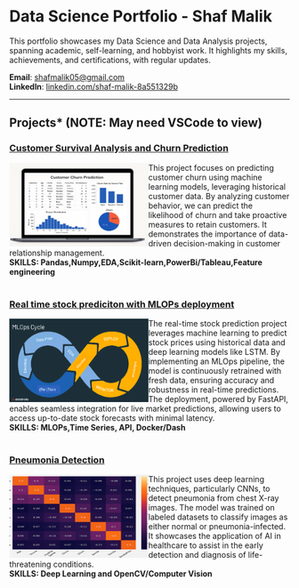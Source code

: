 # Data Science Portfolio - Shaf Malik

This portfolio showcases my Data Science and Data Analysis projects, spanning academic, self-learning, and hobbyist work. It highlights my skills, achievements, and certifications, with regular updates.

**Email**: [shafmalik05@gmail.com](mailto:shafmalik05@gmail.com)  
**LinkedIn**: [linkedin.com/shaf-malik-8a551329b](https://www.linkedin.com/in/shaf-malik-8a551329b/)

---

## Projects* (NOTE: May need VSCode to view)

### [Customer Survival Analysis and Churn Prediction](https://github.com/shafmalik/shaf.malik05/blob/main/Files/Tensor.ipynb)
<img align="left" width="250" height="150" src="Churn.png" alt="Churn Prediction Project">
This project focuses on predicting customer churn using machine learning models, leveraging historical customer data. By analyzing customer behavior, we can predict the likelihood of churn and take proactive measures to retain customers. It demonstrates the importance of data-driven decision-making in customer relationship management. 

<div style="clear: both;"></div> <!-- Clear the float -->
<div><strong>SKILLS: Pandas,Numpy,EDA,Scikit-learn,PowerBi/Tableau,Feature engineering </strong></div>
<br clear="left"/>

### [Real time stock prediciton with MLOPs deployment](Files/Tensor.ipynb)
<img align="left" width="250" height="150" src="mlops-cycle.png" alt="Instacart Project">
The real-time stock prediction project leverages machine learning to predict stock prices using historical data and deep learning models like LSTM. By implementing an MLOps pipeline, the model is continuously retrained with fresh data, ensuring accuracy and robustness in real-time predictions. The deployment, powered by FastAPI, enables seamless integration for live market predictions, allowing users to access up-to-date stock forecasts with minimal latency.

<div style="clear: both;"></div> <!-- Clear the float -->
<div><strong>SKILLS: MLOPs,Time Series, API, Docker/Dash</strong></div>
<br clear="left"/>

### [Pneumonia Detection](Files/PNA.ipynb)
<img align="left" width="250" height="150" src="Heatmap.png" alt="News Recommender">
This project uses deep learning techniques, particularly CNNs, to detect pneumonia from chest X-ray images. The model was trained on labeled datasets to classify images as either normal or pneumonia-infected. It showcases the application of AI in healthcare to assist in the early detection and diagnosis of life-threatening conditions.

<div style="clear: both;"></div> <!-- Clear the float -->
<div><strong>SKILLS: Deep Learning and OpenCV/Computer Vision</strong></div>
<br clear="left"/>
